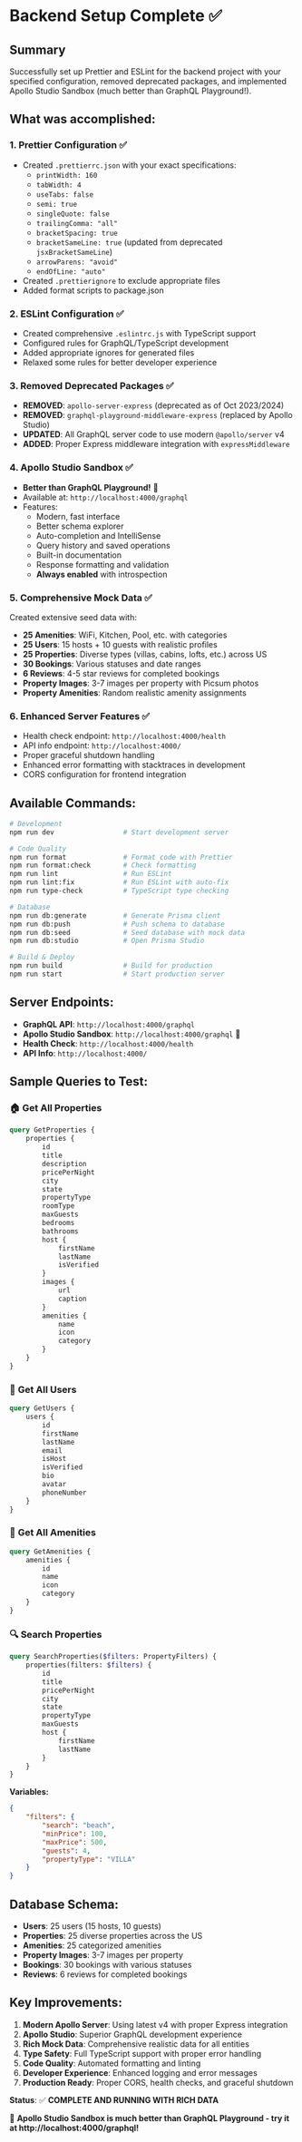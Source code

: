 # Backend Setup Complete ✅

## Summary

Successfully set up Prettier and ESLint for the backend project with your specified configuration, removed deprecated packages, and implemented Apollo Studio Sandbox (much better than GraphQL Playground!).

## What was accomplished:

### 1. **Prettier Configuration** ✅

- Created `.prettierrc.json` with your exact specifications:
    - `printWidth: 160`
    - `tabWidth: 4`
    - `useTabs: false`
    - `semi: true`
    - `singleQuote: false`
    - `trailingComma: "all"`
    - `bracketSpacing: true`
    - `bracketSameLine: true` (updated from deprecated `jsxBracketSameLine`)
    - `arrowParens: "avoid"`
    - `endOfLine: "auto"`
- Created `.prettierignore` to exclude appropriate files
- Added format scripts to package.json

### 2. **ESLint Configuration** ✅

- Created comprehensive `.eslintrc.js` with TypeScript support
- Configured rules for GraphQL/TypeScript development
- Added appropriate ignores for generated files
- Relaxed some rules for better developer experience

### 3. **Removed Deprecated Packages** ✅

- **REMOVED**: `apollo-server-express` (deprecated as of Oct 2023/2024)
- **REMOVED**: `graphql-playground-middleware-express` (replaced by Apollo Studio)
- **UPDATED**: All GraphQL server code to use modern `@apollo/server` v4
- **ADDED**: Proper Express middleware integration with `expressMiddleware`

### 4. **Apollo Studio Sandbox** ✅

- **Better than GraphQL Playground!** 🎉
- Available at: `http://localhost:4000/graphql`
- Features:
    - Modern, fast interface
    - Better schema explorer
    - Auto-completion and IntelliSense
    - Query history and saved operations
    - Built-in documentation
    - Response formatting and validation
    - **Always enabled** with introspection

### 5. **Comprehensive Mock Data** ✅

Created extensive seed data with:

- **25 Amenities**: WiFi, Kitchen, Pool, etc. with categories
- **25 Users**: 15 hosts + 10 guests with realistic profiles
- **25 Properties**: Diverse types (villas, cabins, lofts, etc.) across US
- **30 Bookings**: Various statuses and date ranges
- **6 Reviews**: 4-5 star reviews for completed bookings
- **Property Images**: 3-7 images per property with Picsum photos
- **Property Amenities**: Random realistic amenity assignments

### 6. **Enhanced Server Features** ✅

- Health check endpoint: `http://localhost:4000/health`
- API info endpoint: `http://localhost:4000/`
- Proper graceful shutdown handling
- Enhanced error formatting with stacktraces in development
- CORS configuration for frontend integration

## Available Commands:

```bash
# Development
npm run dev                 # Start development server

# Code Quality
npm run format              # Format code with Prettier
npm run format:check        # Check formatting
npm run lint                # Run ESLint
npm run lint:fix            # Run ESLint with auto-fix
npm run type-check          # TypeScript type checking

# Database
npm run db:generate         # Generate Prisma client
npm run db:push             # Push schema to database
npm run db:seed             # Seed database with mock data
npm run db:studio           # Open Prisma Studio

# Build & Deploy
npm run build               # Build for production
npm run start               # Start production server
```

## Server Endpoints:

- **GraphQL API**: `http://localhost:4000/graphql`
- **Apollo Studio Sandbox**: `http://localhost:4000/graphql` 🚀
- **Health Check**: `http://localhost:4000/health`
- **API Info**: `http://localhost:4000/`

## Sample Queries to Test:

### 🏠 **Get All Properties**

```graphql
query GetProperties {
    properties {
        id
        title
        description
        pricePerNight
        city
        state
        propertyType
        roomType
        maxGuests
        bedrooms
        bathrooms
        host {
            firstName
            lastName
            isVerified
        }
        images {
            url
            caption
        }
        amenities {
            name
            icon
            category
        }
    }
}
```

### 👥 **Get All Users**

```graphql
query GetUsers {
    users {
        id
        firstName
        lastName
        email
        isHost
        isVerified
        bio
        avatar
        phoneNumber
    }
}
```

### 🎯 **Get All Amenities**

```graphql
query GetAmenities {
    amenities {
        id
        name
        icon
        category
    }
}
```

### 🔍 **Search Properties**

```graphql
query SearchProperties($filters: PropertyFilters) {
    properties(filters: $filters) {
        id
        title
        pricePerNight
        city
        state
        propertyType
        maxGuests
        host {
            firstName
            lastName
        }
    }
}
```

**Variables:**

```json
{
    "filters": {
        "search": "beach",
        "minPrice": 100,
        "maxPrice": 500,
        "guests": 4,
        "propertyType": "VILLA"
    }
}
```

## Database Schema:

- **Users**: 25 users (15 hosts, 10 guests)
- **Properties**: 25 diverse properties across the US
- **Amenities**: 25 categorized amenities
- **Property Images**: 3-7 images per property
- **Bookings**: 30 bookings with various statuses
- **Reviews**: 6 reviews for completed bookings

## Key Improvements:

1. **Modern Apollo Server**: Using latest v4 with proper Express integration
2. **Apollo Studio**: Superior GraphQL development experience
3. **Rich Mock Data**: Comprehensive realistic data for all entities
4. **Type Safety**: Full TypeScript support with proper error handling
5. **Code Quality**: Automated formatting and linting
6. **Developer Experience**: Enhanced logging and error messages
7. **Production Ready**: Proper CORS, health checks, and graceful shutdown

**Status**: ✅ **COMPLETE AND RUNNING WITH RICH DATA**

🎉 **Apollo Studio Sandbox is much better than GraphQL Playground - try it at http://localhost:4000/graphql!**
